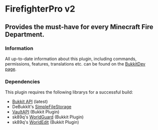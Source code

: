 # FirefighterPro v2
## Provides the must-have for every Minecraft Fire Department.
### Information
All up-to-date information about this plugin, including commands, permissions, features, translations etc. can be found on the [BukkitDev page](https://dev.bukkit.org/projects/firefighterpro).
### Dependencies
This plugin requires the following librarys for a successful build:
- [Bukkit API](https://hub.spigotmc.org/nexus/#nexus-search;quick~bukkit) (latest)
- DeBukkIt's [SimpleFileStorage](https://github.com/DeBukkIt/SimpleFileStorage)
- [VaultAPI](https://github.com/MilkBowl/VaultAPI) (Bukkit Plugin)
- sk89q's [WorldGuard](https://dev.bukkit.org/projects/worldguard) (Bukkit Plugin)
- sk89q's [WorldEdit](https://dev.bukkit.org/projects/worldedit) (Bukkit Plugin)
